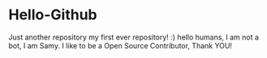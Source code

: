 # Hello-Github
Just another repository
my first ever repository!
:)
hello humans,
I am not a bot, I am Samy.
I like to be a Open Source Contributor,
Thank YOU!
